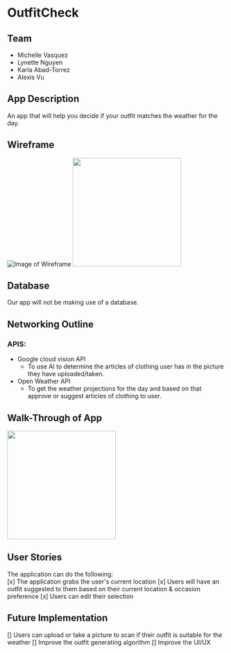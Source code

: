 # OutfitCheck

## Team 
- Michelle Vasquez 
- Lynette Nguyen 
- Karla Abad-Torrez
- Alexis Vu 

## App Description 
An app that will help you decide if your outfit matches the weather for the day. 

## Wireframe
![Image of Wireframe](https://imgur.com/5Qefspp.png)
<img src="http://g.recordit.co/NlsSEYSE4V.gif" width=250>


## Database 
Our app will not be making use of a database. 

## Networking Outline 
### APIS: 
- Google cloud vision API 
  - To use AI to determine the articles of clothing user has in the picture they have uploaded/taken. 
- Open Weather API 
  - To get the weather projections for the day and based on that approve or suggest articles of clothing to user. 

## Walk-Through of App 
<img src="http://g.recordit.co/btIYK6rYJx.gif" width=250>

## User Stories 
The application can do the following:<br>
[x] The application grabs the user's current location 
[x] Users will have an outfit suggested to them based on their current location & occasion preference 
[x] Users can edit their selection 

## Future Implementation 
[] Users can upload or take a picture to scan if their outfit is suitable for the weather
[] Improve the outfit generating algorithm 
[] Improve the UI/UX
